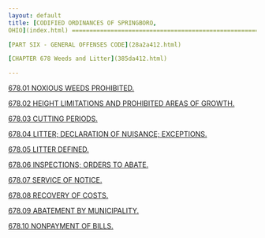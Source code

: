 ```yaml
---
layout: default 
title: [CODIFIED ORDINANCES OF SPRINGBORO,
OHIO](index.html) =====================================================

[PART SIX - GENERAL OFFENSES CODE](28a2a412.html)

[CHAPTER 678 Weeds and Litter](385da412.html)

---
```


[678.01 NOXIOUS WEEDS PROHIBITED.](3872a412.html)

[678.02 HEIGHT LIMITATIONS AND PROHIBITED AREAS OF
GROWTH.](3878a412.html)

[678.03 CUTTING PERIODS.](388aa412.html)

[678.04 LITTER; DECLARATION OF NUISANCE; EXCEPTIONS.](3890a412.html)

[678.05 LITTER DEFINED.](3895a412.html)

[678.06 INSPECTIONS; ORDERS TO ABATE.](3899a412.html)

[678.07 SERVICE OF NOTICE.](389fa412.html)

[678.08 RECOVERY OF COSTS.](38a5a412.html)

[678.09 ABATEMENT BY MUNICIPALITY.](38a9a412.html)

[678.10 NONPAYMENT OF BILLS.](38ada412.html)
